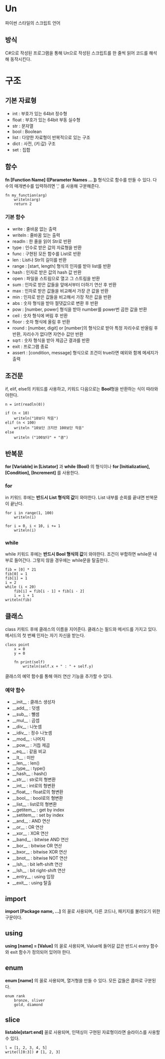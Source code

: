 # Un
파이썬 스타일의 스크립트 언어
<br>

## 방식
C#으로 작성된 프로그램을 통해 Un으로 작성된 스크립트를 한 줄씩 읽어 코드를 해석해 동작시킨다.
<br>

# 구조

## 기본 자료형
<ul>
	<li>int : 부호가 있는 64bit 정수형
	<li>float : 부호가 있는 64bit 부동 실수형
	<li>str : 문자열
	<li>bool : Boolean 	
	<li>list : 다양한 자료형이 반복적으로 있는 구조
	<li>dict : 사전, (키:값) 구조
	<li>set : 집합
</ul>

## 함수

**fn [Function Name] ([Parameter Names ... ])** 형식으로 함수를 만들 수 있다. 다수의 매개변수를 입력하려면 ',' 를 사용해 구분해준다. 


```
fn my_function(arg)
    writeln(arg)
    return 2
```


### 기본 함수
<ul>
	<li> write : 줄바꿈 없는 출력
	<li> writeln : 줄바꿈 있는 출력
	<li> readln : 한 줄을 읽어 Str로 반환
	<li> type : 인수로 받은 값의 자료형을 반환
	<li> func : 구현된 모든 함수를 List로 반환
	<li> len : List나 Str의 길이를 반환	
	<li> range : [start, length] 형식의 인자를 받아 list를 반환
	<li> hash : 인자로 받은 값의 hash 값 반환
	<li> open : 파일을 스트림으로 열고 그 스트림을 반환
	<li> sum : 인자로 받은 값들을 앞에서부터 더하기 연산 후 반환
	<li> max : 인자로 받은 값들을 비교해서 가장 큰 값을 반환
	<li> min : 인자로 받은 값들을 비고해서 가장 작은 값을 반환
	<li> abs : 숫자 형식을 받아 절댓값으로 변환 후 반환
	<li> pow : [number, power] 형식을 받아 number를 power번 곱한 값을 반환
	<li> ceil : 숫자 형식에 버림 후 반환
	<li> floor : 숫자 형식에 올림 후 반환
	<li> round : [number, digit] or [number]의 형식으로 받아 특정 자리수로 반올림 후 반환, 자리수가 없다면 자연수 값만 반환
	<li> sqrt : 숫자 형식을 받아 제곱근 결과를 반환
	<li> exit : 프로그램 종료
	<li> assert : [condition, message] 형식으로 조건이 true라면 예외와 함께 메세지가 출력
</ul>

## 조건문

if, elif, else의 키워드를 사용하고, 키워드 다음으로는 **Bool**형을 반환하는 식이 따라와야한다.
<br>

```
n = int(readln(0))

if (n < 10)
    writeln("10보다 작음")
elif (n < 100)
    writeln "10보단 크지만 100보단 작음"
else
    writeln ("100보다" + "큼")
```

## 반복문

**for [Variable] in [Listator]** 과 **while (Bool)** 의 형식이나 
**for [Initialization], [Condition], [Increment]** 를 사용한다.

### for

in 키워드 후에는 **반드시 List 형식의 값**이 와야한다.
List 내부를 순회를 끝내면 반복문이 끝난다.

```
for i in range(1, 100)
    writeln(i)

for i = 0, i < 10, i += 1
	writeln(i)
```

### while 

while 키워드 후에는 **반드시 Bool 형식의 값**이 와야한다.
조건이 부합하면 while문 내부로 들어간다. 그렇지 않을 경우에는 while문을 탈출한다.

```
fib = [0] * 21
fib[0] = 1
fib[1] = 1
i = 2
while (i < 20)
    fib[i] = fib[i - 1] + fib[i - 2]
    i = i + 1
writeln(fib)
```

## 클래스

class 키워드 후에 클래스의 이름을 지어준다.
클래스는 필드와 메서드를 가지고 있다.
메서드의 첫 번째 인자는 자기 자신을 받는다.

```
class point
    x = 0
    y = 0

    fn print(self)
		writeln(self.x + " : " + self.y)
```

클래스의 예약 함수를 통해 여러 연산 기능을 추가할 수 있다.

### 예약 함수
<ul>
	<li> __init__ : 클래스 생성자
	<li> __add__ : 덧셈
	<li> __sub__ : 뺄셈
	<li> __mul__ : 곱셉
	<li> __div__ : 나눗셈
	<li> __idiv__ : 정수 나눗셈
	<li> __mod__ : 나머지
	<li> __pow__ : 거듭 제곱
	<li> __eq__ : 같음 비교
	<li> __lt__ : 미만
	<li> __len__ : len()
	<li> __type__ : type()
	<li> __hash__ : hash()
	<li> __str__ : str로의 형변환
	<li> __int__ : int로의 형변환
	<li> __float__ : float로의 형변환
	<li> __bool__ : bool로의 형변환
	<li> __list__ : list로의 형변환
	<li> __getitem__ : get by index
	<li> __setitem__ : set by index
	<li> __and__ : AND 연산
	<li> __or__ : OR 연산
	<li> __xor__ : XOR 연산
	<li> __band__ : bitwise AND 연산
	<li> __bor__ : bitwise OR 연산
	<li> __bxor__ : bitwise XOR 연산
	<li> __bnot__ : bitwise NOT 연산
	<li> __lsh__ : bit left-shift 연산
	<li> __lsh__ : bit right-shift 연산
	<li> __entry__ : using 입장
	<li> __exit__ : using 탈출
</ul>

## import 

**import [Package name, ...]** 의 꼴로 사용되며, 다른 코드나, 패키지를 불러오기 위한 구문이다.

## using

**using [name] = [Value]** 의 꼴로 사용되며, Value에 들어갈 값은 반드시 entry 함수와 exit 함수가 정의되어 있어야 한다.

## enum

**enum [name]** 의 꼴로 사용되며, 열거형을 만들 수 있다. 모든 값들은 콤마로 구분된다.

```
enum rank
	bronze, sliver
	gold, diamond
```

## slice

**listable[start:end]** 꼴로 사용되며, 인덱싱이 구현된 자료형이라면 슬라이스를 사용할 수 있다. 
```
l = [1, 2, 3, 4, 5]
write(l[0:3]) # [1, 2, 3]
```